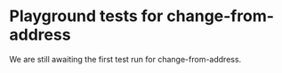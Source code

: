 # Playground tests for change-from-address
We are still awaiting the first test run for change-from-address.
